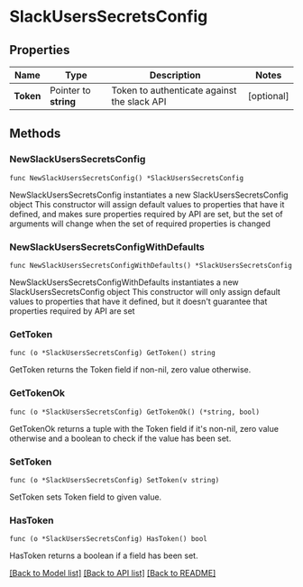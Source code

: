 # SlackUsersSecretsConfig

## Properties

Name | Type | Description | Notes
------------ | ------------- | ------------- | -------------
**Token** | Pointer to **string** | Token to authenticate against the slack API | [optional] 

## Methods

### NewSlackUsersSecretsConfig

`func NewSlackUsersSecretsConfig() *SlackUsersSecretsConfig`

NewSlackUsersSecretsConfig instantiates a new SlackUsersSecretsConfig object
This constructor will assign default values to properties that have it defined,
and makes sure properties required by API are set, but the set of arguments
will change when the set of required properties is changed

### NewSlackUsersSecretsConfigWithDefaults

`func NewSlackUsersSecretsConfigWithDefaults() *SlackUsersSecretsConfig`

NewSlackUsersSecretsConfigWithDefaults instantiates a new SlackUsersSecretsConfig object
This constructor will only assign default values to properties that have it defined,
but it doesn't guarantee that properties required by API are set

### GetToken

`func (o *SlackUsersSecretsConfig) GetToken() string`

GetToken returns the Token field if non-nil, zero value otherwise.

### GetTokenOk

`func (o *SlackUsersSecretsConfig) GetTokenOk() (*string, bool)`

GetTokenOk returns a tuple with the Token field if it's non-nil, zero value otherwise
and a boolean to check if the value has been set.

### SetToken

`func (o *SlackUsersSecretsConfig) SetToken(v string)`

SetToken sets Token field to given value.

### HasToken

`func (o *SlackUsersSecretsConfig) HasToken() bool`

HasToken returns a boolean if a field has been set.


[[Back to Model list]](../README.md#documentation-for-models) [[Back to API list]](../README.md#documentation-for-api-endpoints) [[Back to README]](../README.md)


